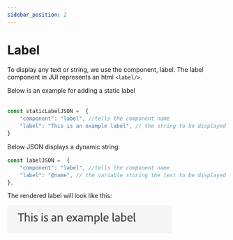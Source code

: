 ```yaml
---
sidebar_position: 2
---
```


# Label

To display any text or string, we use the component, label.
The label component in JUI represents an html `<label/>`.

Below is an example for adding a static label

```js title="staticLabel.js"

const staticLabelJSON =  {
    "component": "label", //tells the component name
    "label": "This is an example label", // the string to be displayed
}

```

Below JSON displays a dynamic string:

```js title="dynamicLabel.js"
const labelJSON =  {
    "component": "label", //tells the component name
    "label": "@name", // the variable storing the text to be displayed
},

```

The rendered label will look like this:

![label](./imgs/label.png "Label")